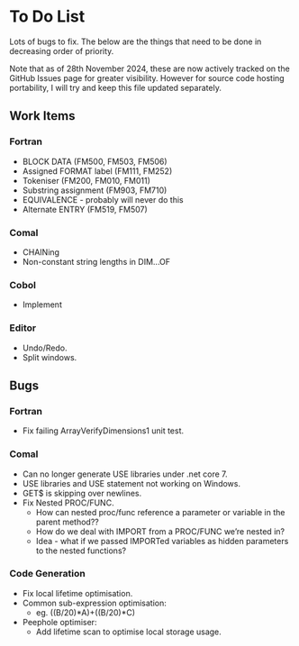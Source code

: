 # To Do List

Lots of bugs to fix. The below are the things that need to be done in
decreasing order of priority.

Note that as of 28th November 2024, these are now actively tracked on
the GitHub Issues page for greater visibility. However for source code
hosting portability, I will try and keep this file updated separately.

## Work Items

### Fortran

* BLOCK DATA (FM500, FM503, FM506)
* Assigned FORMAT label (FM111, FM252)
* Tokeniser (FM200, FM010, FM011)
* Substring assignment (FM903, FM710)
* EQUIVALENCE - probably will never do this
* Alternate ENTRY (FM519, FM507)

### Comal

* CHAINing
* Non-constant string lengths in DIM...OF

### Cobol

* Implement

### Editor

* Undo/Redo.
* Split windows.

## Bugs

### Fortran

* Fix failing ArrayVerifyDimensions1 unit test.

### Comal

* Can no longer generate USE libraries under .net core 7.
* USE libraries and USE statement not working on Windows.
* GET$ is skipping over newlines.
* Fix Nested PROC/FUNC.
    * How can nested proc/func reference a parameter or variable in the parent method??
    * How do we deal with IMPORT from a PROC/FUNC we’re nested in?
    * Idea - what if we passed IMPORTed variables as hidden parameters to the nested functions?

### Code Generation

* Fix local lifetime optimisation.
* Common sub-expression optimisation:
    - eg. ((B/20)*A)+((B/20)*C)
* Peephole optimiser:
    - Add lifetime scan to optimise local storage usage.
